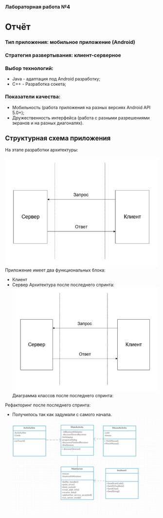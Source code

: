 ### Лабораторная работа №4
# Отчёт
### Тип приложения: мобильное приложение (Android)
### Стратегия развертывания: клиент-серверное
### Выбор технологий:
* Java - адаптация под Android разработку;
* C++ -  Разработка сокета;
### Показатели качества:
* Мобильность (работа приложения на разных версиях Android API 5.0+);
* Дружественность интерфейса (работа с разными разрешениями экранов и на разных диагоналях).
## Структурная схема приложения
На этапе разработки архитектуры:

![](https://github.com/Dosov/Remote-application-managment/blob/master/document/d0N5igvBM3A.jpg)
Приложение имеет два функциональных  блока:
* Клиент 
* Сервер
Архитектура после последнего спринта:
![](https://github.com/Dosov/Remote-application-managment/blob/master/document/d0N5igvBM3A.jpg)
Диаграмма классов после последнего спринта:

Рефакторинг после последнего спринта:
* Получилось так как задумали с самого начала.
![](https://github.com/Dosov/Remote-application-managment/blob/master/diagram.jpg)
